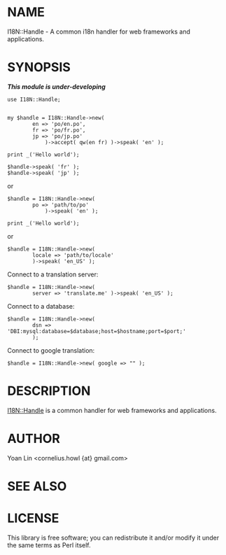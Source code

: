 # NAME

I18N::Handle - A common i18n handler for web frameworks and applications.

# SYNOPSIS

***This module is under-developing***

    use I18N::Handle;
    

    my $handle = I18N::Handle->new( 
            en => 'po/en.po', 
            fr => 'po/fr.po',
            jp => 'po/jp.po'
                )->accept( qw(en fr) )->speak( 'en' );

    print _('Hello world');

    $handle->speak( 'fr' );
    $handle->speak( 'jp' );



or

    $handle = I18N::Handle->new( 
            po => 'path/to/po'
                )->speak( 'en' );

    print _('Hello world');



or 

    $handle = I18N::Handle->new(
            locale => 'path/to/locale'
            )->speak( 'en_US' );



Connect to a translation server:

    $handle = I18N::Handle->new( 
            server => 'translate.me' )->speak( 'en_US' );

Connect to a database:

    $handle = I18N::Handle->new(
            dsn => 'DBI:mysql:database=$database;host=$hostname;port=$port;'
            );

Connect to google translation:

    $handle = I18N::Handle->new( google => "" );

# DESCRIPTION

[I18N::Handle](http://search.cpan.org/perldoc?I18N::Handle) is a common handler for web frameworks and applications.

# AUTHOR

Yoan Lin <cornelius.howl {at} gmail.com>

# SEE ALSO

# LICENSE

This library is free software; you can redistribute it and/or modify
it under the same terms as Perl itself.